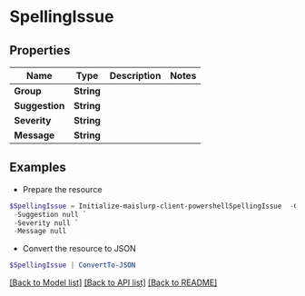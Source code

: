 # SpellingIssue
## Properties

Name | Type | Description | Notes
------------ | ------------- | ------------- | -------------
**Group** | **String** |  | 
**Suggestion** | **String** |  | 
**Severity** | **String** |  | 
**Message** | **String** |  | 

## Examples

- Prepare the resource
```powershell
$SpellingIssue = Initialize-maislurp-client-powershellSpellingIssue  -Group null `
 -Suggestion null `
 -Severity null `
 -Message null
```

- Convert the resource to JSON
```powershell
$SpellingIssue | ConvertTo-JSON
```

[[Back to Model list]](../README#documentation-for-models) [[Back to API list]](../README#documentation-for-api-endpoints) [[Back to README]](../README)

